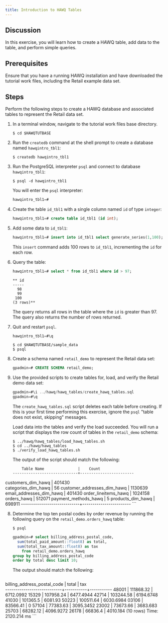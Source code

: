 ```yaml
---
title: Introduction to HAWQ Tables
---
```


## <a id="tut_introhawqtbldisc"></a>Discussion 

In this exercise, you will learn how to create a HAWQ table, add data to the table, and perform simple queries.

## <a id="tut_introhawqtblprereq"></a>Prerequisites

Ensure that you have a running HAWQ installation and have downloaded the tutorial work files, including the Retail example data set.

## <a id="tut_excreatehawqtblsteps"></a>Steps

Perform the following steps to create a HAWQ database and associated tables to represent the Retail data set. 

1. In a terminal window, navigate to the tutorial work files base directory.

    ``` shell
    $ cd $HAWQTUTBASE
    ```

2. Run the `createdb` command at the shell prompt to create a database named `hawqintro_tbl1`: 

	 ``` shell
	 $ createdb hawqintro_tbl1
	 ```

3. Run the PostgreSQL interpreter `psql` and connect to database `hawqintro_tbl1`:

    ``` shell
    $ psql -d hawqintro_tbl1
    ```
    
	 You will enter the `psql` interpreter:
	
	 ``` sql
    hawqintro_tbl1=# 
    ```

4. Create the table `id_tbl1` with a single column named `id` of type `integer`:

	``` sql
	hawqintro_tbl1=# create table id_tbl1 (id int);
	```

5. Add some data to `id_tbl1`:

	``` sql
	hawqintro_tbl1=# insert into id_tbl1 select generate_series(1,100);
	```
	
	This `insert` command adds 100 rows to `id_tbl1`, incrementing the `id` for each row.

6. Query the table:

    ``` sql
    hawqintro_tbl1=# select * from id_tbl1 where id > 97;
    ```
    ``` shell
    ** id  
    -----
      98
      99
     100
    (3 rows)**
    ```
    
    The query returns all rows in the table where the `id` is greater than 97.  The query also returns the number of rows returned.
    
7.  Quit and restart `psql`.

    ``` sql
    hawqintro_tbl1=#\q
    ```
    
    ``` shell
    $ cd $HAWQTUTBASE/sample_data
    $ psql
    ```

8. Create a schema named `retail_demo` to represent the Retail data set:

	``` sql
	gpadmin=# CREATE SCHEMA retail_demo;
	```
    
7. Use the provided scripts to create tables for, load, and verify the Retail demo data set:
    
    ``` sql
    gpadmin=#\i ../hawq/hawq_tables/create_hawq_tables.sql
    gpadmin=#\q
    ```	
    The `create_hawq_tables.sql` script deletes each table before creating.  If this is your first time performing this exercise, ignore the `psql` "table does not exist, skipping" messages.
    
    Load data into the tables and verify the load succeeded.  You will run a script that displays the row count of tables in the `retail_demo` schema:

    ``` shell
    $ ../hawq/hawq_tables/load_hawq_tables.sh
    $ cd ../hawq/hawq_tables
    $ ./verify_load_hawq_tables.sh
   	 ```

    The output of the script should match the following:

    ``` shell						    
        Table Name               |    Count 
    -----------------------------+------------------------
 customers_dim_hawq           |   401430  
 categories_dim_hawq          |   56 
 customer_addresses_dim_hawq  |   1130639
 email_addresses_dim_hawq     |   401430
 order_lineitems_hawq         |   1024158
 orders_hawq                  |   512071
 payment_methods_hawq         |   5
 products_dim_hawq            |   698911
  -----------------------------+------------------------
    ```

8. Determine the top ten postal codes by order revenue by running the following query on the `retail_demo.orders_hawq` table:

    ``` shell
    $ psql
    ```
    
    ``` sql
    gpadmin=# select billing_address_postal_code,
      sum(total_paid_amount::float8) as total,
      sum(total_tax_amount::float8) as tax
        from retail_demo.orders_hawq
    group by billing_address_postal_code
    order by total desc limit 10;
    ```

    The output should match the following:
 
    ``` shell
 billing_address_postal_code |   total   |    tax    
----------------------------+-----------+-----------
 48001                       | 111868.32 | 6712.0992
 15329                       | 107958.24 | 6477.4944
 42714                       | 103244.58 | 6194.6748
 41030                       |  101365.5 |   6081.93
 50223                       | 100511.64 | 6030.6984
 03106                       |  83566.41 |         0
 57104                       |  77383.63 | 3095.3452
 23002                       |  73673.66 |  3683.683
 25703                       |  68282.12 | 4096.9272
 26178                       |   66836.4 |  4010.184
(10 rows)
Time: 2120.214 ms
    ```